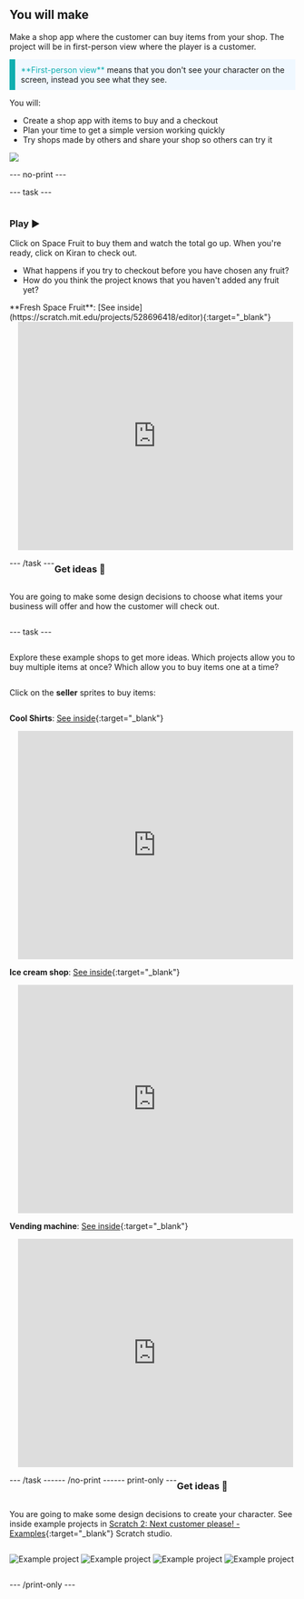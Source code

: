 ## You will make

Make a shop app where the customer can buy items from your shop. The project will be in first-person view where the player is a customer. 

<p style="border-left: solid; border-width:10px; border-color: #0faeb0; background-color: aliceblue; padding: 10px;">
<span style="color: #0faeb0">**First-person view**</span> means that you don't see your character on the screen, instead you see what they see.
</p>

You will:
+ Create a shop app with items to buy and a checkout
+ Plan your time to get a simple version working quickly
+ Try shops made by others and share your shop so others can try it

![](images/example-strip.png)

--- no-print ---

--- task ---

<div style="display: flex; flex-wrap: wrap">
<div style="flex-basis: 175px; flex-grow: 1">  

### Play ▶️ 

Click on Space Fruit to buy them and watch the total go up. When you're ready, click on Kiran to check out. 

+ What happens if you try to checkout before you have chosen any fruit? 
+ How do you think the project knows that you haven't added any fruit yet?

</div>
<div>
**Fresh Space Fruit**: [See inside](https://scratch.mit.edu/projects/528696418/editor){:target="_blank"}
<div class="scratch-preview" style="margin-left: 15px;">
  <iframe allowtransparency="true" width="485" height="402" src="https://scratch.mit.edu/projects/embed/528696418/?autostart=false" frameborder="0"></iframe>
</div>
</div>

--- /task ---

### Get ideas 💭

You are going to make some design decisions to choose what items your business will offer and how the customer will check out. 

--- task ---

Explore these example shops to get more ideas. Which projects allow you to buy multiple items at once? Which allow you to buy items one at a time?

Click on the **seller** sprites to buy items:

**Cool Shirts**: [See inside](https://scratch.mit.edu/projects/528697069/editor){:target="_blank"}
<div class="scratch-preview" style="margin-left: 15px;">
  <iframe allowtransparency="true" width="485" height="402" src="https://scratch.mit.edu/projects/embed/528697069/?autostart=false" frameborder="0"></iframe>
</div>

**Ice cream shop**: [See inside](https://scratch.mit.edu/projects/525972748/editor){:target="_blank"}
<div class="scratch-preview" style="margin-left: 15px;">
  <iframe allowtransparency="true" width="485" height="402" src="https://scratch.mit.edu/projects/embed/525972748/?autostart=false" frameborder="0"></iframe>
</div>

**Vending machine**: [See inside](https://scratch.mit.edu/projects/526051796/editor){:target="_blank"}
<div class="scratch-preview" style="margin-left: 15px;">
  <iframe allowtransparency="true" width="485" height="402" src="https://scratch.mit.edu/projects/embed/526051796/?autostart=false" frameborder="0"></iframe>
</div>

--- /task ---

--- /no-print ---

--- print-only ---

### Get ideas 💭

You are going to make some design decisions to create your character. See inside example projects in [Scratch 2: Next customer please! - Examples](https://scratch.mit.edu/studios/29611454/){:target="_blank"} Scratch studio.

![Example project](images/fruit.png)
![Example project](images/tshirt.png)
![Example project](images/icecream.png)
![Example project](images/vending.png)

--- /print-only ---


